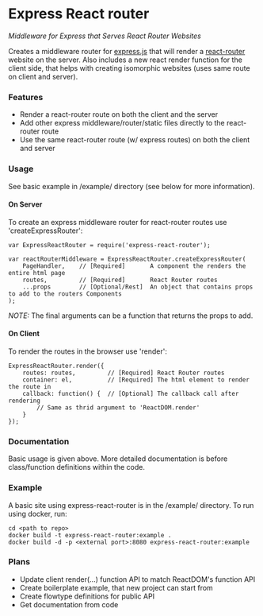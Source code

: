 # Express React router
*Middleware for Express that Serves React Router Websites*

Creates a middleware router for [express.js](http://expressjs.com) that will render a [react-router](https://github.com/rackt/react-router) website on the server.
Also includes a new react render function for the client side, that helps with creating isomorphic websites (uses same route on client and server).

### Features
* Render a react-router route on both the client and the server
* Add other express middleware/router/static files directly to the react-router route
* Use the same react-router route (w/ express routes) on both the client and server

### Usage
See basic example in /example/ directory (see below for more information).

#### On Server
To create an express middleware router for react-router routes use 'createExpressRouter':
```
var ExpressReactRouter = require('express-react-router');

var reactRouterMiddleware = ExpressReactRouter.createExpressRouter(
	PageHandler,	// [Required] 		A component the renders the entire html page
	routes,			// [Required] 		React Router routes
	...props		// [Optional/Rest]	An object that contains props to add to the routers Components
);
```
*NOTE:* The final arguments can be a function that returns the props to add.


#### On Client
To render the routes in the browser use 'render':
```
ExpressReactRouter.render({
	routes: routes,			// [Required] React Router routes
	container: el,			// [Required] The html element to render the route in
	callback: function() {	// [Optional] The callback call after rendering
		// Same as thrid argument to 'ReactDOM.render'
	}
});
```

### Documentation
Basic usage is given above. More detailed documentation is before class/function definitions within the code.

### Example
A basic site using express-react-router is in the /example/ directory.
To run using docker, run:
```
cd <path to repo>
docker build -t express-react-router:example .
docker build -d	-p <external port>:8080 express-react-router:example
```

### Plans
* Update client render(...) function API to match ReactDOM's function API
* Create boilerplate example, that new project can start from
* Create flowtype definitions for public API
* Get documentation from code

